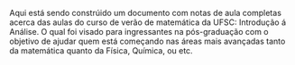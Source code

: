 Aqui está sendo constrúido um documento com notas de aula completas acerca das aulas do curso de verão de matemática da UFSC: Introdução á Análise. O qual foi visado para ingressantes na pós-graduação com o objetivo
de ajudar quem está começando nas áreas mais avançadas tanto da matemática quanto da Física, Química, ou etc.
